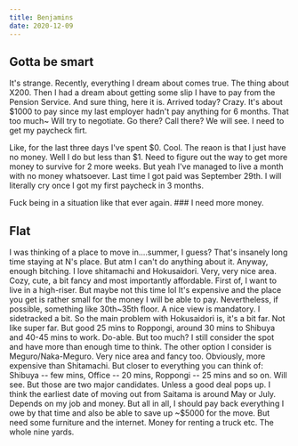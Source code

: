 ```yaml
---
title: Benjamins
date: 2020-12-09
---
```


## Gotta be smart

It's strange. Recently, everything I dream about comes true. The thing about
X200. Then I had a dream about getting some slip I have to pay from the Pension
Service. And sure thing, here it is. Arrived today? Crazy. It's about $1000 to
pay since my last employer hadn't pay anything for 6 months. That too much~
Will try to negotiate. Go there? Call there? We will see.
I need to get my paycheck firt.

Like, for the last three days I've spent $0. Cool. The reaon is that I just have
no money. Well I do but less than $1. Need to figure out the way to get more
money to survive for 2 more weeks. But yeah I've managed to live a month with no
money whatsoever. Last time I got paid was September 29th. I will literally cry
once I got my first paycheck in 3 months.

Fuck being in a situation like that ever again. ### I need more money.

## Flat

I was thinking of a place to move in....summer, I guess? That's insanely long
time staying at N's place. But atm I can't do anything about it.
Anyway, enough bitching.
I love shitamachi and Hokusaidori. Very, very nice area. Cozy, cute, a bit fancy
and most importantly affordable.
First of, I want to live in a high-riser. But maybe not this time lol It's
expensive and the place you get is rather small for the money I will be able to
pay. Nevertheless, if possible, something like 30th~35th floor. A nice view is
mandatory. I sidetracked a bit. So the main problem with Hokusaidori is, it's a
bit far. Not like super far. But good 25 mins to Roppongi, around 30 mins to
Shibuya and 40-45 mins to work. Do-able. But too much? I still consider the spot
and have more than enough time to think.
The other option I consider is Meguro/Naka-Meguro. Very nice area and fancy too.
Obviously, more expensive than Shitamachi. But closer to everything you can
think of: Shibuya -- few mins, Office -- 20 mins, Roppongi -- 25 mins and so on.
Will see. But those are two major candidates. Unless a good deal pops up. 
I think the earliest date of moving out from Saitama is around May or July.
Depends on my job and money. But all in all, I should pay back everything I owe
by that time and also be able to save up ~$5000 for the move. But need some
furniture and the internet. Money for renting a truck etc. The whole nine
yards. 
